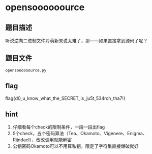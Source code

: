 # opensoooooource

## 题目描述

听说逆向二进制文件对萌新来说太难了，那——如果直接拿到源码了呢？

## 题目文件

`opensoooooource.py`

## flag

flag{d0_u_know_what_the_SECRET_is_ju5t_534rch_tha7!}

## hint

1.  仔细看每个check的限制条件，一段一段出flag
2. 5个check，五个密码算法（Tea、Okamoto、Vigenere、Enigma、Rijndael），改改调用就能解密
3. 公钥密码Okamoto可以不用算私钥，限定了字符集直接爆破就好

